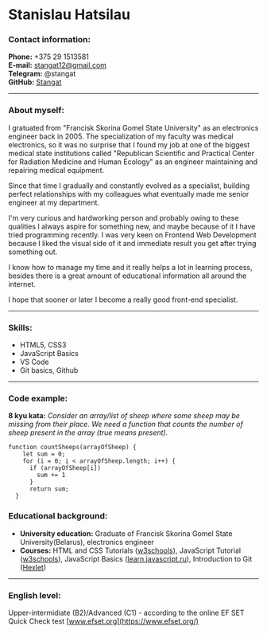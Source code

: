 # Stanislau Hatsilau

### **Contact information:**

**Phone:** +375 29 1513581  
**E-mail:** stangat12@gmail.com   
**Telegram:** @stangat  
**GitHub:** [Stangat](https://github.com/Stangat)

****

### **About myself:**
I gratuated from "Francisk Skorina Gomel State University" as an electronics engineer back in 2005. The specialization of my faculty was medical electronics, so it was no surprise that I found my job at one of the biggest medical state institutions called "Republican Scientific and Practical Center for Radiation Medicine and Human Ecology" as an engineer maintaining and repairing medical equipment.

Since that time I gradually and constantly evolved as a specialist, building perfect relationships with my colleagues what eventually made me senior engineer at my department.

I'm very curious and hardworking person and probably owing to these qualities I always aspire for something new, and maybe because of it I have tried programming recently. I was very keen on Frontend Web Development because I liked the visual side of it and immediate result you get after trying something out.

I know how to manage my time and it really helps a lot in learning process, besides there is a great amount of educational information all around the internet. 

I hope that sooner or later I become a really good front-end specialist. 

****

### **Skills:**
- HTML5, CSS3
- JavaScript Basics
- VS Code
- Git basics, Github

****

### **Code example:**
**8 kyu kata:** *Consider an array/list of sheep where some sheep may be missing from their place. We need a function that counts the number of sheep present in the array (true means present).*
```
function countSheeps(arrayOfSheep) {
    let sum = 0;
    for (i = 0; i < arrayOfSheep.length; i++) {
      if (arrayOfSheep[i])
        sum += 1
      } 
      return sum;
  }
  ```
### **Educational background:**
- **University education:** Graduate of Francisk Skorina Gomel State University(Belarus), electronics engineer
- **Courses:** HTML and CSS Tutorials ([w3schools](https://www.w3schools.com/)), JavaScript Tutorial ([w3schools](https://www.w3schools.com/)), JavaScript Basics ([learn.javascript.ru](https://learn.javascript.ru/first-steps)), Introduction to Git ([Hexlet](https://ru.hexlet.io/courses/intro_to_git/summary))

****

### **English level:**
Upper-intermidiate (B2)/Advanced (C1) -  according to the online EF SET Quick Check test [www.efset.org](https://www.efset.org/)





